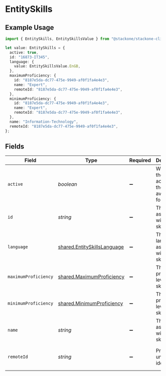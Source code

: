 # EntitySkills

## Example Usage

```typescript
import { EntitySkills, EntitySkillsValue } from "@stackone/stackone-client-ts/sdk/models/shared";

let value: EntitySkills = {
  active: true,
  id: "16873-IT345",
  language: {
    value: EntitySkillsValue.EnGB,
  },
  maximumProficiency: {
    id: "8187e5da-dc77-475e-9949-af0f1fa4e4e3",
    name: "Expert",
    remoteId: "8187e5da-dc77-475e-9949-af0f1fa4e4e3",
  },
  minimumProficiency: {
    id: "8187e5da-dc77-475e-9949-af0f1fa4e4e3",
    name: "Expert",
    remoteId: "8187e5da-dc77-475e-9949-af0f1fa4e4e3",
  },
  name: "Information-Technology",
  remoteId: "8187e5da-dc77-475e-9949-af0f1fa4e4e3",
};
```

## Fields

| Field                                                                             | Type                                                                              | Required                                                                          | Description                                                                       | Example                                                                           |
| --------------------------------------------------------------------------------- | --------------------------------------------------------------------------------- | --------------------------------------------------------------------------------- | --------------------------------------------------------------------------------- | --------------------------------------------------------------------------------- |
| `active`                                                                          | *boolean*                                                                         | :heavy_minus_sign:                                                                | Whether the skill is active and therefore available for use                       | true                                                                              |
| `id`                                                                              | *string*                                                                          | :heavy_minus_sign:                                                                | The ID associated with this skill                                                 | 16873-IT345                                                                       |
| `language`                                                                        | [shared.EntitySkillsLanguage](../../../sdk/models/shared/entityskillslanguage.md) | :heavy_minus_sign:                                                                | The language associated with this skill                                           |                                                                                   |
| `maximumProficiency`                                                              | [shared.MaximumProficiency](../../../sdk/models/shared/maximumproficiency.md)     | :heavy_minus_sign:                                                                | The proficiency level of the skill                                                |                                                                                   |
| `minimumProficiency`                                                              | [shared.MinimumProficiency](../../../sdk/models/shared/minimumproficiency.md)     | :heavy_minus_sign:                                                                | The proficiency level of the skill                                                |                                                                                   |
| `name`                                                                            | *string*                                                                          | :heavy_minus_sign:                                                                | The name associated with this skill                                               | Information-Technology                                                            |
| `remoteId`                                                                        | *string*                                                                          | :heavy_minus_sign:                                                                | Provider's unique identifier                                                      | 8187e5da-dc77-475e-9949-af0f1fa4e4e3                                              |